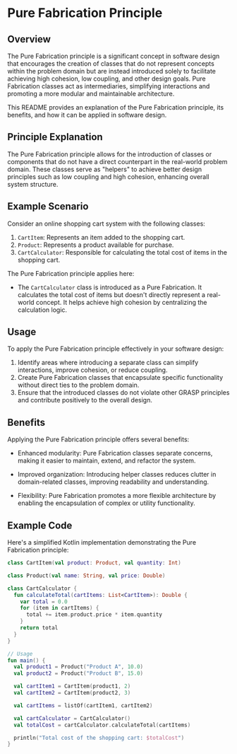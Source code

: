 # Pure Fabrication Principle

## Overview

The Pure Fabrication principle is a significant concept in software design that encourages the creation of classes that
do not represent concepts within the problem domain but are instead introduced solely to facilitate achieving high
cohesion, low coupling, and other design goals. Pure Fabrication classes act as intermediaries, simplifying interactions
and promoting a more modular and maintainable architecture.

This README provides an explanation of the Pure Fabrication principle, its benefits, and how it can be applied in
software design.

## Principle Explanation

The Pure Fabrication principle allows for the introduction of classes or components that do not have a direct
counterpart in the real-world problem domain. These classes serve as "helpers" to achieve better design principles such
as low coupling and high cohesion, enhancing overall system structure.

## Example Scenario

Consider an online shopping cart system with the following classes:

1. `CartItem`: Represents an item added to the shopping cart.
2. `Product`: Represents a product available for purchase.
3. `CartCalculator`: Responsible for calculating the total cost of items in the shopping cart.

The Pure Fabrication principle applies here:

- The `CartCalculator` class is introduced as a Pure Fabrication. It calculates the total cost of items but doesn't
  directly represent a real-world concept. It helps achieve high cohesion by centralizing the calculation logic.

## Usage

To apply the Pure Fabrication principle effectively in your software design:

1. Identify areas where introducing a separate class can simplify interactions, improve cohesion, or reduce coupling.
2. Create Pure Fabrication classes that encapsulate specific functionality without direct ties to the problem domain.
3. Ensure that the introduced classes do not violate other GRASP principles and contribute positively to the overall
   design.

## Benefits

Applying the Pure Fabrication principle offers several benefits:

- Enhanced modularity: Pure Fabrication classes separate concerns, making it easier to maintain, extend, and refactor
  the system.

- Improved organization: Introducing helper classes reduces clutter in domain-related classes, improving readability and
  understanding.

- Flexibility: Pure Fabrication promotes a more flexible architecture by enabling the encapsulation of complex or
  utility functionality.

## Example Code

Here's a simplified Kotlin implementation demonstrating the Pure Fabrication principle:

```kotlin
class CartItem(val product: Product, val quantity: Int)

class Product(val name: String, val price: Double)

class CartCalculator {
  fun calculateTotal(cartItems: List<CartItem>): Double {
    var total = 0.0
    for (item in cartItems) {
      total += item.product.price * item.quantity
    }
    return total
  }
}

// Usage
fun main() {
  val product1 = Product("Product A", 10.0)
  val product2 = Product("Product B", 15.0)

  val cartItem1 = CartItem(product1, 2)
  val cartItem2 = CartItem(product2, 3)

  val cartItems = listOf(cartItem1, cartItem2)

  val cartCalculator = CartCalculator()
  val totalCost = cartCalculator.calculateTotal(cartItems)

  println("Total cost of the shopping cart: $totalCost")
}
```
